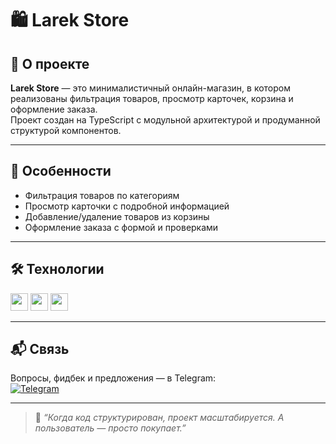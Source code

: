 # 🛍️ Larek Store

## 🚀 О проекте

**Larek Store** — это минималистичный онлайн-магазин, в котором реализованы фильтрация товаров, просмотр карточек, корзина и оформление заказа.  
Проект создан на TypeScript с модульной архитектурой и продуманной структурой компонентов.

---

## 🎯 Особенности

- Фильтрация товаров по категориям  
- Просмотр карточки с подробной информацией  
- Добавление/удаление товаров из корзины  
- Оформление заказа с формой и проверками  

---

## 🛠 Технологии

<p>
  <img src="https://img.shields.io/badge/TypeScript-3178C6?style=for-the-badge&logo=typescript&logoColor=white" height="28" />
  <img src="https://img.shields.io/badge/HTML5-E34F26?style=for-the-badge&logo=html5&logoColor=white" height="28" />
  <img src="https://img.shields.io/badge/SCSS-CC6699?style=for-the-badge&logo=sass&logoColor=white" height="28" />
</p>

---

## 📬 Связь

Вопросы, фидбек и предложения — в Telegram:  
[![Telegram](https://img.shields.io/badge/Telegram-26A5E4?style=flat&logo=telegram&logoColor=white)](https://t.me/demienera)

---

> 🧠 _“Когда код структурирован, проект масштабируется. А пользователь — просто покупает.”_
